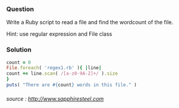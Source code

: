 ### Question

Write a Ruby script to read a file and find the wordcount of the file.

Hint: use regular expression and File class

### Solution

```ruby
count = 0  
File.foreach( 'regex1.rb' ){ |line|   
count += line.scan( /[a-z0-9A-Z]+/ ).size  
}  
puts( "There are #{count} words in this file." )

```  
######  source :  http://www.sapphiresteel.com 

